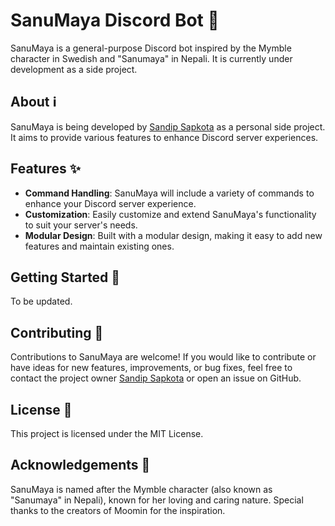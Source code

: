 # SanuMaya Discord Bot 🤖

SanuMaya is a general-purpose Discord bot inspired by the Mymble character in Swedish and "Sanumaya" in Nepali. It is currently under development as a side project.

## About ℹ️

SanuMaya is being developed by [Sandip Sapkota](https://github.com/git-sandip) as a personal side project. It aims to provide various features to enhance Discord server experiences.

## Features ✨

- **Command Handling**: SanuMaya will include a variety of commands to enhance your Discord server experience.
- **Customization**: Easily customize and extend SanuMaya's functionality to suit your server's needs.
- **Modular Design**: Built with a modular design, making it easy to add new features and maintain existing ones.

## Getting Started 🚀

To be updated.

## Contributing 🤝

Contributions to SanuMaya are welcome! If you would like to contribute or have ideas for new features, improvements, or bug fixes, feel free to contact the project owner [Sandip Sapkota](https://github.com/git-sandip) or open an issue on GitHub.

## License 📝

This project is licensed under the MIT License.

## Acknowledgements 🙏

SanuMaya is named after the Mymble character (also known as "Sanumaya" in Nepali), known for her loving and caring nature. Special thanks to the creators of Moomin for the inspiration.
